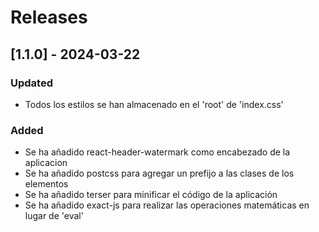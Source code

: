 # Releases

## [1.1.0] - 2024-03-22
### Updated
- Todos los estilos se han almacenado en el 'root' de 'index.css'

### Added
- Se ha añadido react-header-watermark como encabezado de la aplicacion
- Se ha añadido postcss para agregar un prefijo a las clases de los elementos
- Se ha añadido terser para minificar el código de la aplicación
- Se ha añadido exact-js para realizar las operaciones matemáticas en lugar de 'eval'